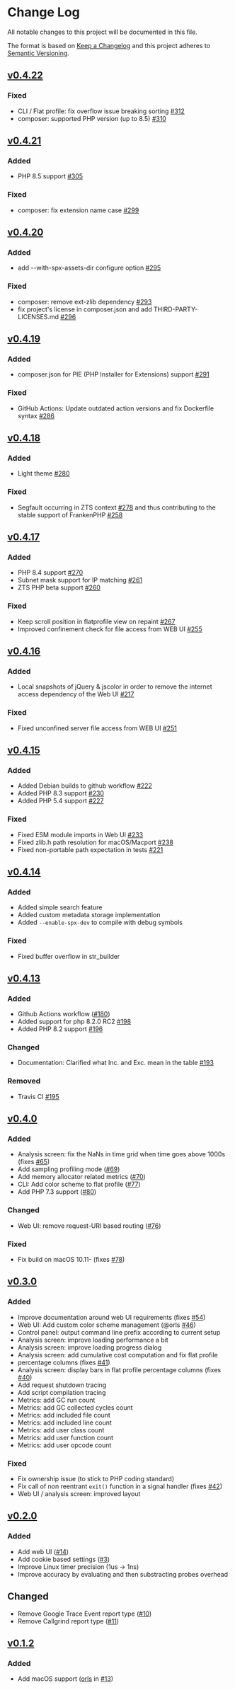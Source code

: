 # Change Log

All notable changes to this project will be documented in this file.

The format is based on [Keep a Changelog](http://keepachangelog.com/)
and this project adheres to [Semantic Versioning](http://semver.org/).

## [v0.4.22](https://github.com/NoiseByNorthwest/php-spx/compare/v0.4.21...v0.4.22)

### Fixed
- CLI / Flat profile: fix overflow issue breaking sorting [#312](https://github.com/NoiseByNorthwest/php-spx/pull/312)
- composer: supported PHP version (up to 8.5) [#310](https://github.com/NoiseByNorthwest/php-spx/pull/310)

## [v0.4.21](https://github.com/NoiseByNorthwest/php-spx/compare/v0.4.20...v0.4.21)

### Added
- PHP 8.5 support [#305](https://github.com/NoiseByNorthwest/php-spx/pull/305)

### Fixed
- composer: fix extension name case [#299](https://github.com/NoiseByNorthwest/php-spx/pull/299)

## [v0.4.20](https://github.com/NoiseByNorthwest/php-spx/compare/v0.4.19...v0.4.20)

### Added
- add --with-spx-assets-dir configure option [#295](https://github.com/NoiseByNorthwest/php-spx/pull/295)

### Fixed
- composer: remove ext-zlib dependency [#293](https://github.com/NoiseByNorthwest/php-spx/pull/293)
- fix project's license in composer.json and add THIRD-PARTY-LICENSES.md [#296](https://github.com/NoiseByNorthwest/php-spx/pull/296)

## [v0.4.19](https://github.com/NoiseByNorthwest/php-spx/compare/v0.4.18...v0.4.19)

### Added
- composer.json for PIE (PHP Installer for Extensions) support [#291](https://github.com/NoiseByNorthwest/php-spx/pull/291)

### Fixed
- GitHub Actions: Update outdated action versions and fix Dockerfile syntax [#286](https://github.com/NoiseByNorthwest/php-spx/pull/286)

## [v0.4.18](https://github.com/NoiseByNorthwest/php-spx/compare/v0.4.17...v0.4.18)

### Added
- Light theme [#280](https://github.com/NoiseByNorthwest/php-spx/pull/280)

### Fixed
- Segfault occurring in ZTS context [#278](https://github.com/NoiseByNorthwest/php-spx/pull/278) and thus contributing to the stable support of FrankenPHP [#258](https://github.com/NoiseByNorthwest/php-spx/issues/258)

## [v0.4.17](https://github.com/NoiseByNorthwest/php-spx/compare/v0.4.16...v0.4.17)

### Added
- PHP 8.4 support [#270](https://github.com/NoiseByNorthwest/php-spx/pull/270)
- Subnet mask support for IP matching [#261](https://github.com/NoiseByNorthwest/php-spx/pull/261)
- ZTS PHP beta support [#260](https://github.com/NoiseByNorthwest/php-spx/pull/260)

### Fixed
- Keep scroll position in flatprofile view on repaint [#267](https://github.com/NoiseByNorthwest/php-spx/pull/267)
- Improved confinement check for file access from WEB UI [#255](https://github.com/NoiseByNorthwest/php-spx/pull/255)

## [v0.4.16](https://github.com/NoiseByNorthwest/php-spx/compare/v0.4.15...v0.4.16)

### Added
- Local snapshots of jQuery & jscolor in order to remove the internet access dependency of the Web UI [#217](https://github.com/NoiseByNorthwest/php-spx/issues/217)

### Fixed
- Fixed unconfined server file access from WEB UI [#251](https://github.com/NoiseByNorthwest/php-spx/issues/251)

## [v0.4.15](https://github.com/NoiseByNorthwest/php-spx/compare/v0.4.14...v0.4.15)

### Added
- Added Debian builds to github workflow [#222](https://github.com/NoiseByNorthwest/php-spx/pull/222)
- Added PHP 8.3 support [#230](https://github.com/NoiseByNorthwest/php-spx/pull/230)
- Added PHP 5.4 support [#227](https://github.com/NoiseByNorthwest/php-spx/pull/227)

### Fixed
- Fixed ESM module imports in Web UI [#233](https://github.com/NoiseByNorthwest/php-spx/issues/233)
- Fixed zlib.h path resolution for macOS/Macport [#238](https://github.com/NoiseByNorthwest/php-spx/issues/238)
- Fixed non-portable path expectation in tests [#221](https://github.com/NoiseByNorthwest/php-spx/pull/221)


## [v0.4.14](https://github.com/NoiseByNorthwest/php-spx/compare/v0.4.13...v0.4.14)

### Added
- Added simple search feature
- Added custom metadata storage implementation
- Added `--enable-spx-dev` to compile with debug symbols

### Fixed
- Fixed buffer overflow in str_builder


## [v0.4.13](https://github.com/NoiseByNorthwest/php-spx/compare/v0.4.12...v0.4.13)

### Added
- Github Actions workflow ([#180](https://github.com/NoiseByNorthwest/php-spx/issues/180))
- Added support for php 8.2.0 RC2 [#198](https://github.com/NoiseByNorthwest/php-spx/issues/198)
- Added PHP 8.2 support [#196](https://github.com/NoiseByNorthwest/php-spx/issues/196)

### Changed
- Documentation: Clarified what Inc. and Exc. mean in the table [#193](https://github.com/NoiseByNorthwest/php-spx/issues/193)

### Removed
- Travis CI [#195](https://github.com/NoiseByNorthwest/php-spx/issues/195)


## [v0.4.0](https://github.com/NoiseByNorthwest/php-spx/compare/v0.3.0...v0.4.0)

### Added
- Analysis screen: fix the NaNs in time grid when time goes above 1000s (fixes [#65](https://github.com/NoiseByNorthwest/php-spx/issues/65))
- Add sampling profiling mode ([#69](https://github.com/NoiseByNorthwest/php-spx/pull/69))
- Add memory allocator related metrics ([#70](https://github.com/NoiseByNorthwest/php-spx/pull/70))
- CLI: Add color scheme to flat profile ([#77](https://github.com/NoiseByNorthwest/php-spx/pull/77))
- Add PHP 7.3 support ([#80](https://github.com/NoiseByNorthwest/php-spx/pull/80))

### Changed
- Web UI: remove request-URI based routing ([#76](https://github.com/NoiseByNorthwest/php-spx/pull/76))

### Fixed
- Fix build on macOS 10.11- (fixes [#78](https://github.com/NoiseByNorthwest/php-spx/pull/78))


## [v0.3.0](https://github.com/NoiseByNorthwest/php-spx/compare/v0.2.0...v0.3.0)

### Added
- Improve documentation around web UI requirements (fixes [#54](https://github.com/NoiseByNorthwest/php-spx/issues/54))
- Web UI: Add custom color scheme management (@orls [#46](https://github.com/NoiseByNorthwest/php-spx/pull/46))
- Control panel: output command line prefix according to current setup
- Analysis screen: improve loading performance a bit
- Analysis screen: improve loading progress dialog
- Analysis screen: add cumulative cost computation and fix flat profile
- percentage columns (fixes [#41](https://github.com/NoiseByNorthwest/php-spx/issues/41))
- Analysis screen: display bars in flat profile percentage columns (fixes [#40](https://github.com/NoiseByNorthwest/php-spx/issues/40))
- Add request shutdown tracing
- Add script compilation tracing
- Metrics: add GC run count
- Metrics: add GC collected cycles count
- Metrics: add included file count
- Metrics: add included line count
- Metrics: add user class count
- Metrics: add user function count
- Metrics: add user opcode count

### Fixed
- Fix ownership issue (to stick to PHP coding standard)
- Fix call of non reentrant `exit()` function in a signal handler (fixes [#42](https://github.com/NoiseByNorthwest/php-spx/issues/42))
- Web UI / analysis screen: improved layout


## [v0.2.0](https://github.com/NoiseByNorthwest/php-spx/compare/v0.1.2...v0.2.0)

### Added
- Add web UI ([#14](https://github.com/NoiseByNorthwest/php-spx/pull/14))
- Add cookie based settings ([#3](https://github.com/NoiseByNorthwest/php-spx/issues/3))
- Improve Linux timer precision (1us -> 1ns)
- Improve accuracy by evaluating and then substracting probes overhead

## Changed
- Remove Google Trace Event report type ([#10](https://github.com/NoiseByNorthwest/php-spx/issues/10))
- Remove Callgrind report type ([#11](https://github.com/NoiseByNorthwest/php-spx/issues/11))


## [v0.1.2](https://github.com/NoiseByNorthwest/php-spx/compare/v0.1.2...v0.1.2)

### Added
- Add macOS support ([orls](https://github.com/orls) in [#13](https://github.com/NoiseByNorthwest/php-spx/pull/13))

